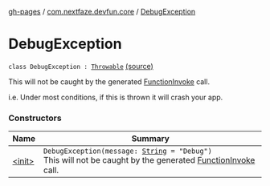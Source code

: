 [gh-pages](../../index.md) / [com.nextfaze.devfun.core](../index.md) / [DebugException](.)

# DebugException

`class DebugException : `[`Throwable`](https://kotlinlang.org/api/latest/jvm/stdlib/kotlin/-throwable/index.html) [(source)](https://github.com/NextFaze/dev-fun/tree/master/devfun-annotations/src/main/java/com/nextfaze/devfun/core/Definitions.kt#L128)

This will not be caught by the generated [FunctionInvoke](../-function-invoke.md) call.

i.e. Under most conditions, if this is thrown it will crash your app.

### Constructors

| Name | Summary |
|---|---|
| [&lt;init&gt;](-init-.md) | `DebugException(message: `[`String`](https://kotlinlang.org/api/latest/jvm/stdlib/kotlin/-string/index.html)` = "Debug")`<br>This will not be caught by the generated [FunctionInvoke](../-function-invoke.md) call. |
